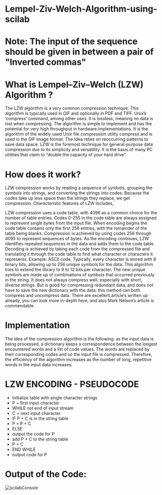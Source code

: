 # Lempel-Ziv-Welch-Algorithm-using-scilab
# Note: The input of the sequence should be given in between a pair of "Inverted commas"
# What is Lempel–Ziv–Welch (LZW) Algorithm ?

The LZW algorithm is a very common compression technique. This algorithm is typically used in GIF and optionally in PDF and TIFF. Unix’s ‘compress’ command, among other uses. It is lossless, meaning no data is lost when compressing. The algorithm is simple to implement and has the potential for very high throughput in hardware implementations. It is the algorithm of the widely used Unix file compression utility compress and is used in the GIF image format.
The Idea relies on reoccurring patterns to save data space. LZW is the foremost technique for general-purpose data compression due to its simplicity and versatility. It is the basis of many PC utilities that claim to “double the capacity of your hard drive”. 

# How does it work?

LZW compression works by reading a sequence of symbols, grouping the symbols into strings, and converting the strings into codes. Because the codes take up less space than the strings they replace, we get compression. Characteristic features of LZW includes, 

LZW compression uses a code table, with 4096 as a common choice for the number of table entries. Codes 0-255 in the code table are always assigned to represent single bytes from the input file.
When encoding begins the code table contains only the first 256 entries, with the remainder of the table being blanks. Compression is achieved by using codes 256 through 4095 to represent sequences of bytes.
As the encoding continues, LZW identifies repeated sequences in the data and adds them to the code table.
Decoding is achieved by taking each code from the compressed file and translating it through the code table to find what character or characters it represents.
Example: ASCII code. Typically, every character is stored with 8 binary bits, allowing up to 256 unique symbols for the data. This algorithm tries to extend the library to 9 to 12 bits per character. The new unique symbols are made up of combinations of symbols that occurred previously in the string. It does not always compress well, especially with short, diverse strings. But is good for compressing redundant data, and does not have to save the new dictionary with the data: this method can both compress and uncompress data. 
There are excellent article’s written up already, you can look more in-depth here, and also Mark Nelson’s article is commendable. 

# Implementation

The idea of the compression algorithm is the following: as the input data is being processed, a dictionary keeps a correspondence between the longest encountered words and a list of code values. The words are replaced by their corresponding codes and so the input file is compressed. Therefore, the efficiency of the algorithm increases as the number of long, repetitive words in the input data increases.

# LZW ENCODING - PSEUDOCODE
  * Initialize table with single character strings
  * P = first input character
  * WHILE not end of input stream
  * C = next input character
  * IF P + C is in the string table
  * P = P + C
  * ELSE
  * output the code for P
  * add P + C to the string table
  * P = C
  * END WHILE
  * output code for P

# Output of the Code:
![scilabConsole](https://user-images.githubusercontent.com/68462343/150665054-d05d77ab-67fa-4cdc-bef2-4e8e491deeca.png)
